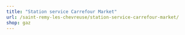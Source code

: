 ```yaml
---
title: "Station service Carrefour Market"
url: /saint-remy-les-chevreuse/station-service-carrefour-market/
shop: gaz
---
```

